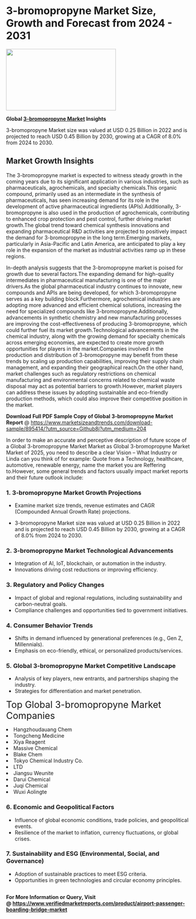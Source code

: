<H1>3-bromopropyne Market Size, Growth and Forecast from 2024 - 2031</H1><img class="aligncenter size-medium wp-image-584254" src="https://thirdeyenews.in/wp-content/uploads/2024/09/Global-Market-Research-300x168.jpeg" alt="" width="300" height="168" /><p><strong>Global&nbsp;<a href="https://www.marketsizeandtrends.com/download-sample/895414/?utm_source=Github8j?utm_medium=204">3-bromopropyne Market</a> Insights</strong></p><p>3-bromopropyne Market size was valued at USD 0.25 Billion in 2022 and is projected to reach USD 0.45 Billion by 2030, growing at a CAGR of 8.0% from 2024 to 2030.</p><p><h2>Market Growth Insights</h2> <p>The 3-bromopropyne market is expected to witness steady growth in the coming years due to its significant application in various industries, such as pharmaceuticals, agrochemicals, and specialty chemicals.This organic compound, primarily used as an intermediate in the synthesis of pharmaceuticals, has seen increasing demand for its role in the development of active pharmaceutical ingredients (APIs).Additionally, 3-bromopropyne is also used in the production of agrochemicals, contributing to enhanced crop protection and pest control, further driving market growth.The global trend toward chemical synthesis innovations and expanding pharmaceutical R&D activities are projected to positively impact the demand for 3-bromopropyne in the long term.Emerging markets, particularly in Asia-Pacific and Latin America, are anticipated to play a key role in the expansion of the market as industrial activities ramp up in these regions.</p> <p>In-depth analysis suggests that the 3-bromopropyne market is poised for growth due to several factors.The expanding demand for high-quality intermediates in pharmaceutical manufacturing is one of the major drivers.As the global pharmaceutical industry continues to innovate, new compounds and APIs are being developed, for which 3-bromopropyne serves as a key building block.Furthermore, agrochemical industries are adopting more advanced and efficient chemical solutions, increasing the need for specialized compounds like 3-bromopropyne.Additionally, advancements in synthetic chemistry and new manufacturing processes are improving the cost-effectiveness of producing 3-bromopropyne, which could further fuel its market growth.Technological advancements in the chemical industry, along with the growing demand for specialty chemicals across emerging economies, are expected to create more growth opportunities for players in the market.Companies involved in the production and distribution of 3-bromopropyne may benefit from these trends by scaling up production capabilities, improving their supply chain management, and expanding their geographical reach.On the other hand, market challenges such as regulatory restrictions on chemical manufacturing and environmental concerns related to chemical waste disposal may act as potential barriers to growth.However, market players can address these issues by adopting sustainable and eco-friendly production methods, which could also improve their competitive position in the market.</p> <p><span class=""><strong>Download Full PDF Sample Copy of Global 3-bromopropyne Market Report</strong> @ <a href="https://www.marketsizeandtrends.com/download-sample/895414/?utm_source=Github8j?utm_medium=204" target="_blank">https://www.marketsizeandtrends.com/download-sample/895414/?utm_source=Github8j?utm_medium=204</a></span></p><p>In order to make an accurate and perceptive description of future scope of a Global&nbsp;3-bromopropyne Market Market as Global&nbsp;3-bromopropyne Market Market of 2025, you need to describe a clear Vision &ndash; What Industry or Linda can you think of for example: Quote from a Technology, healthcare, automotive, renewable energy, name the market you are Reffering to.However, some general trends and factors usually impact market reports and their future outlook include:</p><h3>1.&nbsp;<strong>3-bromopropyne Market Growth Projections</strong></h3><ul><li>Examine market size trends, revenue estimates and CAGR (Compounded Annual Growth Rate) projections.</li><li><p>3-bromopropyne Market size was valued at USD 0.25 Billion in 2022 and is projected to reach USD 0.45 Billion by 2030, growing at a CAGR of 8.0% from 2024 to 2030.</p></li></ul><h3>2.&nbsp;<strong>3-bromopropyne Market Technological Advancements</strong></h3><ul><li>Integration of AI, IoT, blockchain, or automation in the industry.</li><li>Innovations driving cost reductions or improving efficiency.</li></ul><h3>3.&nbsp;<strong>Regulatory and Policy Changes</strong></h3><ul><li>Impact of global and regional regulations, including sustainability and carbon-neutral goals.</li><li>Compliance challenges and opportunities tied to government initiatives.</li></ul><h3>4.&nbsp;<strong>Consumer Behavior Trends</strong></h3><ul><li>Shifts in demand influenced by generational preferences (e.g., Gen Z, Millennials).</li><li>Emphasis on eco-friendly, ethical, or personalized products/services.</li></ul><h3>5.&nbsp;<strong>Global 3-bromopropyne Market Competitive Landscape</strong></h3><ul><li>Analysis of key players, new entrants, and partnerships shaping the industry.</li><li>Strategies for differentiation and market penetration.</li></ul><p data-pm-slice="1 1 []"><span style="color: inherit; font-family: inherit; font-size: 25px;">Top Global 3-bromopropyne Market Companies</span></p><div class="" data-test-id=""><p><li>Hangzhoudauang Chem</li><li> Tongcheng Medicine</li><li> Xiya Reagent</li><li> Massive Chemical</li><li> Blake Chem</li><li> Tokyo Chemical Industry Co.</li><li> LTD</li><li> Jiangsu Weunite</li><li> Darui Chemical</li><li> Juqi Chemical</li><li> Wuxi Aolingte</li></p></div><h3>6.&nbsp;<strong>Economic and Geopolitical Factors</strong></h3><ul><li>Influence of global economic conditions, trade policies, and geopolitical events.</li><li>Resilience of the market to inflation, currency fluctuations, or global crises.</li></ul><h3>7.&nbsp;<strong>Sustainability and ESG (Environmental, Social, and Governance)</strong></h3><ul><li>Adoption of sustainable practices to meet ESG criteria.</li><li>Opportunities in green technologies and circular economy principles.</li></ul><h2><strong style="font-size: 14px;">For More Information or Query, Visit @&nbsp;</strong><a style="background-color: #ffffff; font-size: 14px;" href="https://www.marketsizeandtrends.com/report/3-bromopropyne-market/" target="_blank">https://www.verifiedmarketreports.com/product/airport-passenger-boarding-bridge-market</a></h2>